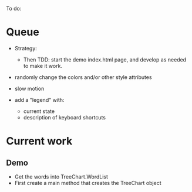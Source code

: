 To do:

# Queue

* Strategy:
    * Then TDD: start the demo index.html page, and develop as needed to make
      it work.


* randomly change the colors and/or other style attributes
* slow motion
* add a "legend" with:
    * current state
    * description of keyboard shortcuts



Current work
============

## Demo

* Get the words into TreeChart.WordList
* First create a main method that creates the TreeChart object

